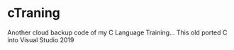 # cTraning
Another cloud backup code of my C Language Training...
This old ported C into Visual Studio 2019
